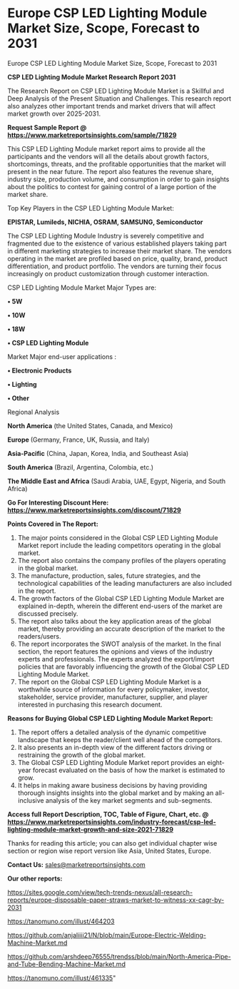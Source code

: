 # Europe CSP LED Lighting Module Market Size, Scope, Forecast to 2031
Europe CSP LED Lighting Module Market Size, Scope, Forecast to 2031

<strong>CSP LED Lighting Module Market Research Report 2031</strong>

The Research Report on CSP LED Lighting Module Market is a Skillful and Deep Analysis of the Present Situation and Challenges. This research report also analyzes other important trends and market drivers that will affect market growth over 2025-2031.

<strong>Request Sample Report @ <a href=https://www.marketreportsinsights.com/sample/71829>https://www.marketreportsinsights.com/sample/71829</a></strong>

This CSP LED Lighting Module market report aims to provide all the participants and the vendors will all the details about growth factors, shortcomings, threats, and the profitable opportunities that the market will present in the near future. The report also features the revenue share, industry size, production volume, and consumption in order to gain insights about the politics to contest for gaining control of a large portion of the market share.

Top Key Players in the CSP LED Lighting Module Market:

<strong>EPISTAR, Lumileds, NICHIA, OSRAM, SAMSUNG, Semiconductor</strong>

The CSP LED Lighting Module Industry is severely competitive and fragmented due to the existence of various established players taking part in different marketing strategies to increase their market share. The vendors operating in the market are profiled based on price, quality, brand, product differentiation, and product portfolio. The vendors are turning their focus increasingly on product customization through customer interaction.

CSP LED Lighting Module Market Major Types are:

<strong>• 5W

• 10W

• 18W

• CSP LED Lighting Module</strong>

Market Major end-user applications :

<strong>• Electronic Products

• Lighting

• Other</strong>

Regional Analysis

</u><strong><b>North America</b></strong> (the United States, Canada, and Mexico)

<strong><b>Europe </b></strong>(Germany, France, UK, Russia, and Italy)

<strong><b>Asia-Pacific</b></strong> (China, Japan, Korea, India, and Southeast Asia)

<strong><b>South America</b></strong> (Brazil, Argentina, Colombia, etc.)

<strong><b>The Middle East and Africa</b></strong> (Saudi Arabia, UAE, Egypt, Nigeria, and South Africa)

<strong>Go For Interesting Discount Here: <a href=https://www.marketreportsinsights.com/discount/71829>https://www.marketreportsinsights.com/discount/71829</a></strong>

<strong>Points Covered in The Report:</strong>
<ol>
  <li>The major points considered in the Global CSP LED Lighting Module Market report include the leading competitors operating in the global market.</li>
  <li>The report also contains the company profiles of the players operating in the global market.</li>
  <li>The manufacture, production, sales, future strategies, and the technological capabilities of the leading manufacturers are also included in the report.</li>
  <li>The growth factors of the Global CSP LED Lighting Module Market are explained in-depth, wherein the different end-users of the market are discussed precisely.</li>
  <li>The report also talks about the key application areas of the global market, thereby providing an accurate description of the market to the readers/users.</li>
  <li>The report incorporates the SWOT analysis of the market. In the final section, the report features the opinions and views of the industry experts and professionals. The experts analyzed the export/import policies that are favorably influencing the growth of the Global CSP LED Lighting Module Market.</li>
  <li>The report on the Global CSP LED Lighting Module Market is a worthwhile source of information for every policymaker, investor, stakeholder, service provider, manufacturer, supplier, and player interested in purchasing this research document.</li>
</ol>
<strong>Reasons for Buying Global CSP LED Lighting Module Market Report:</strong>

<ol>
  <li>The report offers a detailed analysis of the dynamic competitive landscape that keeps the reader/client well ahead of the competitors.</li>
  <li>It also presents an in-depth view of the different factors driving or restraining the growth of the global market.</li>
  <li>The Global CSP LED Lighting Module Market report provides an eight-year forecast evaluated on the basis of how the market is estimated to grow.</li>
  <li>It helps in making aware business decisions by having providing thorough insights insights into the global market and by making an all-inclusive analysis of the key market segments and sub-segments.</li>
</ol>
<strong>Access full Report Description, TOC, Table of Figure, Chart, etc. @ <a href=https://www.marketreportsinsights.com/industry-forecast/csp-led-lighting-module-market-growth-and-size-2021-71829>https://www.marketreportsinsights.com/industry-forecast/csp-led-lighting-module-market-growth-and-size-2021-71829</a></strong>


Thanks for reading this article; you can also get individual chapter wise section or region wise report version like Asia, United States, Europe.

<strong>Contact Us:</strong>
sales@marketreportsinsights.com

<strong>Our other reports:</strong>

<a href=https://sites.google.com/view/tech-trends-nexus/all-research-reports/europe-disposable-paper-straws-market-to-witness-xx-cagr-by-2031>https://sites.google.com/view/tech-trends-nexus/all-research-reports/europe-disposable-paper-straws-market-to-witness-xx-cagr-by-2031</a>

<a href=https://tanomuno.com/illust/464203>https://tanomuno.com/illust/464203</a>

<a href=https://github.com/anjaliiii21/N/blob/main/Europe-Electric-Welding-Machine-Market.md>https://github.com/anjaliiii21/N/blob/main/Europe-Electric-Welding-Machine-Market.md</a>

<a href=https://github.com/arshdeep76555/trendss/blob/main/North-America-Pipe-and-Tube-Bending-Machine-Market.md>https://github.com/arshdeep76555/trendss/blob/main/North-America-Pipe-and-Tube-Bending-Machine-Market.md</a>

<a href=https://tanomuno.com/illust/461335>https://tanomuno.com/illust/461335</a>"
